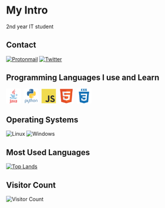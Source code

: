 # My Intro

2nd year IT student

## Contact

[![Protonmail](https://img.shields.io/badge/ProtonMail-8B89CC?style=for-the-badge&logo=protonmail&logoColor=white)](mailto:novalve@protonmail.com) [![Twitter](https://img.shields.io/badge/Twitter-1DA1F2?style=for-the-badge&logo=twitter&logoColor=white)](http://twitter.com/novalve_)

## Programming Languages I use and Learn
<div>
  <img src="https://github.com/devicons/devicon/blob/master/icons/java/java-original-wordmark.svg" title="Java" alt="Java" width="40" height="40"/>&nbsp;
  <img src="https://github.com/devicons/devicon/blob/master/icons/python/python-original-wordmark.svg" title="Python" alt="Python" width="40" height="40"/>&nbsp;
  <img src="https://github.com/devicons/devicon/blob/master/icons/javascript/javascript-original.svg" title="JavaScript" alt="JavaScript" width="40" height="40"/>&nbsp;
  <img src="https://github.com/devicons/devicon/blob/master/icons/html5/html5-original.svg" title="HTML5" alt="HTML" width="40" height="40"/>&nbsp;
  <img src="https://github.com/devicons/devicon/blob/master/icons/css3/css3-plain-wordmark.svg"  title="CSS3" alt="CSS" width="40" height="40"/>&nbsp;
</div>

## Operating Systems

![Linux](https://img.shields.io/badge/Linux-FCC624?style=for-the-badge&logo=linux&logoColor=black) ![Windows](https://img.shields.io/badge/Windows-0078D6?style=for-the-badge&logo=windows&logoColor=white)

## Most Used Languages

[![Top Lands](https://github-readme-stats.vercel.app/api/top-langs/?username=novalve)](https://github.com/anuraghazra/github-readme-stats)

## Visitor Count

![Visitor Count](https://profile-counter.glitch.me/noValve/count.svg)
